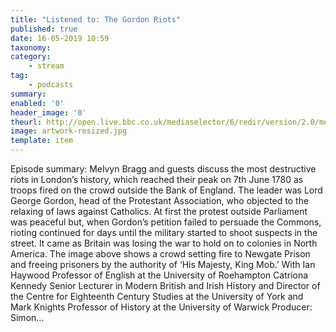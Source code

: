 ```yaml
---
title: "Listened to: The Gordon Riots"
published: true
date: 16-05-2019 10:59
taxonomy:
category:
	- stream
tag:
	- podcasts
summary:
enabled: '0'
header_image: '0'
theurl: http://open.live.bbc.co.uk/mediaselector/6/redir/version/2.0/mediaset/audio-nondrm-download/proto/http/vpid/p0782rcf.mp3
image: artwork-resized.jpg
template: item
---
```

 
Episode summary: Melvyn Bragg and guests discuss the most destructive riots in London’s history, which reached their peak on 7th June 1780 as troops fired on the crowd outside the Bank of England. The leader was Lord George Gordon, head of the Protestant Association, who objected to the relaxing of laws against Catholics. At first the protest outside Parliament was peaceful but, when Gordon’s petition failed to persuade the Commons, rioting continued for days until the military started to shoot suspects in the street. It came as Britain was losing the war to hold on to colonies in North America. The image above shows a crowd setting fire to Newgate Prison and freeing prisoners by the authority of ‘His Majesty, King Mob.’ With Ian Haywood Professor of English at the University of Roehampton Catriona Kennedy Senior Lecturer in Modern British and Irish History and Director of the Centre for Eighteenth Century Studies at the University of York and Mark Knights Professor of History at the University of Warwick Producer: Simon…
